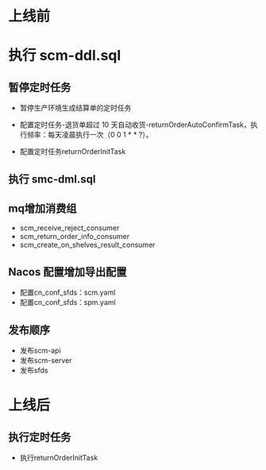 # 上线前

# 执行 scm-ddl.sql

## 暂停定时任务

- 暂停生产环境生成结算单的定时任务

- 配置定时任务-退货单超过 10 天自动收货-returnOrderAutoConfirmTask，执行频率：每天凌晨执行一次（0 0 1 * * ?）。
- 配置定时任务returnOrderInitTask

## 执行 smc-dml.sql

## mq增加消费组

- scm_receive_reject_consumer
- scm_return_order_info_consumer
- scm_create_on_shelves_result_consumer

## Nacos 配置增加导出配置

- 配置cn_conf_sfds：scm.yaml
- 配置cn_conf_sfds：spm.yaml

## 发布顺序

- 发布scm-api
- 发布scm-server
- 发布sfds

# 上线后

## 执行定时任务

- 执行returnOrderInitTask